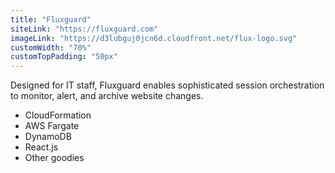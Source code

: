 ```yaml
---
title: "Fluxguard"
siteLink: "https://fluxguard.com"
imageLink: "https://d3lubguj0jcn6d.cloudfront.net/flux-logo.svg"
customWidth: "70%"
customTopPadding: "50px"
---
```


Designed for IT staff, Fluxguard enables sophisticated session
orchestration to monitor, alert, and archive website changes.

- CloudFormation
- AWS Fargate
- DynamoDB
- React.js
- Other goodies
